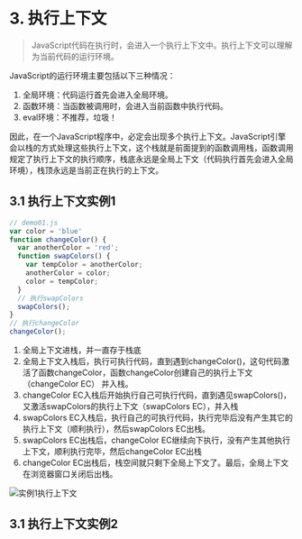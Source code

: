 # 3. 执行上下文
> JavaScript代码在执行时，会进入一个执行上下文中。执行上下文可以理解为当前代码的运行环境。

JavaScript的运行环境主要包括以下三种情况：
1. 全局环境：代码运行首先会进入全局环境。
2. 函数环境：当函数被调用时，会进入当前函数中执行代码。
3. eval环境：不推荐，垃圾！

因此，在一个JavaScript程序中，必定会出现多个执行上下文。JavaScript引擎会以栈的方式处理这些执行上下文，这个栈就是前面提到的函数调用栈，函数调用规定了执行上下文的执行顺序，栈底永远是全局上下文（代码执行首先会进入全局环境），栈顶永远是当前正在执行的上下文。

## 3.1 执行上下文实例1
```javascript
// demo01.js
var color = 'blue'
function changeColor() {
  var anotherColor = 'red';
  function swapColors() {
    var tempColor = anotherColor;
    anotherColor = color;
    color = tempColor;
  }
  // 执行swapColors
  swapColors();
}
// 执行changeColor
changeColor();
```

1. 全局上下文进栈，并一直存于栈底
2. 全局上下文入栈后，执行可执行代码，直到遇到changeColor()，这句代码激活了函数changeColor，函数changeColor创建自己的执行上下文（changeColor EC） 并入栈。
3. changeColor EC入栈后开始执行自己可执行代码，直到遇见swapColors()，又激活swapColors的执行上下文（swapColors EC），并入栈
4. swapColors EC入栈后，执行自己的可执行代码，执行完毕后没有产生其它的执行上下文（顺利执行），然后swapColors EC出栈。
5. swapColors EC出栈后，changeColor EC继续向下执行，没有产生其他执行上下文，顺利执行完毕，然后changeColor EC出栈
6. changeColor EC出栈后，栈空间就只剩下全局上下文了。最后，全局上下文在浏览器窗口关闭后出栈。

<img :src="$withBase('/images/javascript核心技术开发/实例1执行上下文.png')" alt="实例1执行上下文" />

## 3.1 执行上下文实例2